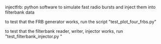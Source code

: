 injectfrb: python software to simulate fast radio bursts and inject them into filterbank data

to test that the FRB generator works, run the script "test_plot_four_frbs.py"

to test that the filterbank reader, writer, injector works, run "test_filterbank_injector.py "
